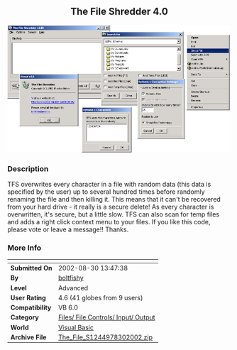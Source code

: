 ﻿<div align="center">

## The File Shredder 4\.0

<img src="PIC2002830912202811.gif">
</div>

### Description

TFS overwrites every character in a file with random data (this data is specified by the user) up to several hundred times before randomly renaming the file and then killing it. This means that it can't be recovered from your hard drive - it really is a secure delete! As every character is overwritten, it's secure, but a little slow. TFS can also scan for temp files and adds a right click context menu to your files. If you like this code, please vote or leave a message!! Thanks.
 
### More Info
 


<span>             |<span>
---                |---
**Submitted On**   |2002-08-30 13:47:38
**By**             |[boltfishy](https://github.com/Planet-Source-Code/PSCIndex/blob/master/ByAuthor/boltfishy.md)
**Level**          |Advanced
**User Rating**    |4.6 (41 globes from 9 users)
**Compatibility**  |VB 6\.0
**Category**       |[Files/ File Controls/ Input/ Output](https://github.com/Planet-Source-Code/PSCIndex/blob/master/ByCategory/files-file-controls-input-output__1-3.md)
**World**          |[Visual Basic](https://github.com/Planet-Source-Code/PSCIndex/blob/master/ByWorld/visual-basic.md)
**Archive File**   |[The\_File\_S1244978302002\.zip](https://github.com/Planet-Source-Code/boltfishy-the-file-shredder-4-0__1-38492/archive/master.zip)








